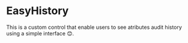 # EasyHistory

This is a custom control that enable users to see atributes audit history using a simple interface 😊.
